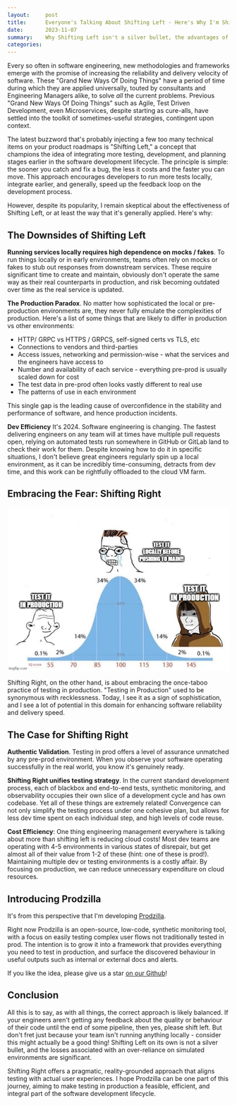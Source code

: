 ```yaml
---
layout:     post
title:      Everyone's Talking About Shifting Left - Here's Why I'm Shifting Right
date:       2023-11-07
summary:    Why Shifting Left isn't a silver bullet, the advantages of testing more in production instead, and how Prodzilla can help achieve it. 
categories: 
---
```


Every so often in software engineering, new methodologies and frameworks emerge with the promise of increasing the reliability and delivery velocity of software. These "Grand New Ways Of Doing Things" have a period of time during which they are applied universally, touted by consultants and Engineering Managers alike, to solve *all* the current problems. Previous "Grand New Ways Of Doing Things" such as Agile, Test Driven Development, even Microservices, despite starting as cure-alls, have settled into the toolkit of sometimes-useful strategies, contingent upon context.

The latest buzzword that's probably injecting a few too many technical items on your product roadmaps is "Shifting Left," a concept that champions the idea of integrating more testing, development, and planning stages earlier in the software development lifecycle. The principle is simple: the sooner you catch and fix a bug, the less it costs and the faster you can move. This approach encourages developers to run more tests locally, integrate earlier, and generally, speed up the feedback loop on the development process.

However, despite its popularity, I remain skeptical about the effectiveness of Shifting Left, or at least the way that it's generally applied. Here's why:

## The Downsides of Shifting Left

**Running services locally requires high dependence on mocks / fakes**. To run things locally or in early environments, teams often rely on mocks or fakes to stub out responses from downstream services. These require significant time to create and maintain, obviously don't operate the same way as their real counterparts in production, and risk becoming outdated over time as the real service is updated.

**The Production Paradox**. No matter how sophisticated the local or pre-production environments are, they never fully emulate the complexities of production. Here's a list of some things that are likely to differ in production vs other environments:
- HTTP/ GRPC vs HTTPS / GRPCS, self-signed certs vs TLS, etc
- Connections to vendors and third-parties
- Access issues, networking and permission-wise - what the services and the engineers have access to
- Number and availability of each service - everything pre-prod is usually scaled down for cost
- The test data in pre-prod often looks vastly different to real use
- The patterns of use in each environment

This single gap is the leading cause of overconfidence in the stability and performance of software, and hence production incidents.

**Dev Efficiency** It's 2024. Software engineering is changing. The fastest delivering engineers on any team will at times have multiple pull requests open, relying on automated tests run somewhere in GitHub or GitLab land to check their work for them. Despite knowing how to do it in specific situations, I don't believe great engineers regularly spin up a local environment, as it can be incredibly time-consuming, detracts from dev time, and this work can be rightfully offloaded to the cloud VM farm.

## Embracing the Fear: Shifting Right

![An IQ bell curve suggesting to test in production](/images/iq-bell-curve.jpg)

Shifting Right, on the other hand, is about embracing the once-taboo practice of testing in production. "Testing in Production" used to be synonymous with recklessness. Today, I see it as a sign of sophistication, and I see a lot of potential in this domain for enhancing software reliability and delivery speed.

## The Case for Shifting Right

**Authentic Validation**. Testing in prod offers a level of assurance unmatched by any pre-prod environment. When you observe your software operating successfully in the real world, you know it's genuinely ready.

**Shifting Right unifies testing strategy**. In the current standard development process, each of blackbox and end-to-end tests, synthetic monitoring, and observability occupies their own slice of a development cycle and has own codebase. Yet all of these things are extremely related! Convergence can not only simplify the testing process under one cohesive plan, but allows for less dev time spent on each individual step, and high levels of code reuse. 

**Cost Efficiency**: One thing engineering management everywhere is talking about more than shifting left is reducing cloud costs! Most dev teams are operating with 4-5 environments in various states of disrepair, but get almost all of their value from 1-2 of these (hint: one of these is prod!). Maintaining multiple dev or testing environments is a costly affair. By focusing on production, we can reduce unnecessary expenditure on cloud resources.

## Introducing Prodzilla

It's from this perspective that I'm developing [Prodzilla](https://prodzilla.io).

Right now Prodzilla is an open-source, low-code, synthetic monitoring tool, with a focus on easily testing complex user flows not traditionally tested in prod. The intention is to grow it into a framework that provides everything you need to test in production, and surface the discovered behaviour in useful outputs such as internal or external docs and alerts.

If you like the idea, please give us a star [on our Github](https://github.com/prodzilla/prodzilla)! 

## Conclusion

All this is to say, as with all things, the correct approach is likely balanced. If your engineers aren't getting any feedback about the quality or behaviour of their code until the end of some pipeline, then yes, please shift left. But don't fret just because your team isn't running anything locally - consider this might actually be a good thing! Shifting Left on its own is not a silver bullet, and the losses associated with an over-reliance on simulated environments are significant. 

Shifting Right offers a pragmatic, reality-grounded approach that aligns testing with actual user experiences. I hope Prodzilla can be one part of this journey, aiming to make testing in production a feasible, efficient, and integral part of the software development lifecycle.